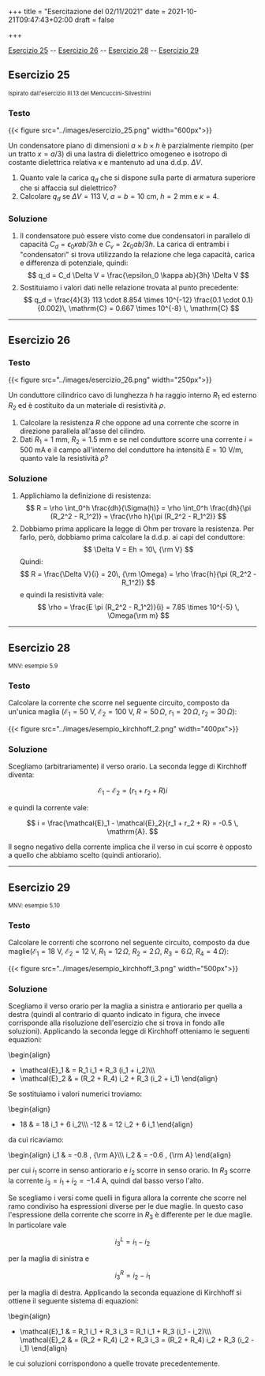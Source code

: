 +++
title = "Esercitazione del 02/11/2021"
date = 2021-10-21T09:47:43+02:00
draft = false

+++

[Esercizio 25](#esercizio-25) -- [Esercizio 26](#esercizio-26) -- [Esercizio 28](#esercizio-28) -- [Esercizio 29](#esercizio-29)

## Esercizio 25
<small>Ispirato dall'esercizio III.13 del Mencuccini-Silvestrini</small>

### Testo

{{< figure src="../images/esercizio_25.png" width="600px">}}

Un condensatore piano di dimensioni $a \times b \times h$ è parzialmente riempito (per un tratto $x = a / 3$) di una lastra di dielettrico omogeneo e isotropo di costante dielettrica relativa $\kappa$ e mantenuto ad una d.d.p. $\Delta V$. 

1. Quanto vale la carica $q_d$ che si dispone sulla parte di armatura superiore che si affaccia sul dielettrico?
2. Calcolare $q_d$ se $\Delta V = 113$ V, $a = b = 10$ cm, $h = 2$ mm e $\kappa = 4$.

### Soluzione

1. Il condensatore può essere visto come due condensatori in parallelo di capacità $C_d = \epsilon_0 \kappa ab / 3h$ e $C_v = 2 \epsilon_0 ab / 3h$. La carica di entrambi i "condensatori" si trova utilizzando la relazione che lega capacità, carica e differenza di potenziale, quindi: 
$$
q_d = C_d \Delta V = \frac{\epsilon_0 \kappa ab}{3h} \Delta V
$$
2. Sostituiamo i valori dati nelle relazione trovata al punto precedente:
$$
q_d = \frac{4}{3} 113 \cdot 8.854 \times 10^{-12} \frac{0.1 \cdot 0.1}{0.002}\, \mathrm{C} = 0.667 \times 10^{-8} \, \mathrm{C}
$$

---

## Esercizio 26

### Testo

{{< figure src="../images/esercizio_26.png" width="250px">}}

Un conduttore cilindrico cavo di lunghezza $h$ ha raggio interno $R_1$ ed esterno $R_2$ ed è costituito da un materiale di resistività $\rho$.

1. Calcolare la resistenza $R$ che oppone ad una corrente che scorre in direzione parallela all'asse del cilindro.
2. Dati $R_1 = 1$ mm, $R_2 = 1.5$ mm e se nel conduttore scorre una corrente $i = 500$ mA e il campo all'interno del conduttore ha intensità $E = 10$ V/m, quanto vale la resistività $\rho$?

### Soluzione

1. Applichiamo la definizione di resistenza:
$$
R = \rho \int_0^h \frac{dh}{\Sigma(h)} = \rho \int_0^h \frac{dh}{\pi (R_2^2 - R_1^2)} = \frac{\rho h}{\pi (R_2^2 - R_1^2)}
$$
2. Dobbiamo prima applicare la legge di Ohm per trovare la resistenza. Per farlo, però, dobbiamo prima calcolare la d.d.p. ai capi del conduttore:
$$
\Delta V = Eh = 10\, {\rm V}
$$
Quindi:
$$
R = \frac{\Delta V}{i} = 20\, {\rm \Omega} = \rho \frac{h}{\pi (R_2^2 - R_1^2)}
$$
e quindi la resistività vale:
$$
\rho = \frac{E \pi (R_2^2 - R_1^2)}{i} = 7.85 \times 10^{-5} \, \Omega{\rm m}
$$

---

## Esercizio 28
<small>MNV: esempio 5.9</small>

### Testo

Calcolare la corrente che scorre nel seguente circuito, composto da un'unica maglia ($\mathcal{E}_1 = 50$ V, $\mathcal{E}_2 = 100$ V, $R = 50\, \Omega$, $r_1 = 20\, \Omega$, $r_2 = 30\, \Omega$):

{{< figure src="../images/esempio_kirchhoff_2.png" width="400px">}}

### Soluzione

Scegliamo (arbitrariamente) il verso orario. La seconda legge di Kirchhoff diventa:

$$
\mathcal{E}_1 - \mathcal{E}_2 = (r_1 + r_2 + R) i
$$

e quindi la corrente vale:

$$
i = \frac{\mathcal{E}_1 - \mathcal{E}_2}{r_1 + r_2 + R} = -0.5 \, \mathrm{A}.
$$

Il segno negativo della corrente implica che il verso in cui scorre è opposto a quello che abbiamo scelto (quindi antiorario).

---

## Esercizio 29
<small>MNV: esempio 5.10</small>

### Testo

Calcolare le correnti che scorrono nel seguente circuito, composto da due maglie($\mathcal{E}_1 = 18$ V, $\mathcal{E}_2 = 12$ V, $R_1 = 12\, \Omega$, $R_2 = 2\, \Omega$, $R_3 = 6\, \Omega$, $R_4 = 4 \, \Omega$):

{{< figure src="../images/esempio_kirchhoff_3.png" width="500px">}}

### Soluzione

Scegliamo il verso orario per la maglia a sinistra e antiorario per quella a destra (quindi al contrario di quanto indicato in figura, che invece corrisponde alla risoluzione dell'esercizio che si trova in fondo alle soluzioni). Applicando la seconda legge di Kirchhoff otteniamo le seguenti equazioni:

\begin{align}
- \mathcal{E}_1 & = R_1 i_1 + R_3 (i_1 + i_2)\\\\\\
- \mathcal{E}_2 & = (R_2 + R_4) i_2 + R_3 (i_2 + i_1)
\end{align}

Se sostituiamo i valori numerici troviamo:

\begin{align}
- 18 & = 18 i_1 + 6 i_2\\\\\\
-12 & = 12 i_2  + 6 i_1
\end{align}

da cui ricaviamo:

\begin{align}
i_1 & = -0.8 \, {\rm A}\\\\\\
i_2 & = -0.6 \, {\rm A}
\end{align}

per cui $i_1$ scorre in senso antiorario e $i_2$ scorre in senso orario. In $R_3$ scorre la corrente $i_3 = i_1 + i_2 = -1.4$ A, quindi dal basso verso l'alto.

Se scegliamo i versi come quelli in figura allora la corrente che scorre nel ramo condiviso ha espressioni diverse per le due maglie. In questo caso l'espressione della corrente che scorre in $R_3$ è differente per le due maglie. In particolare vale

$$
i_3^L = i_1 - i_2
$$

per la maglia di sinistra e

$$
i_3^R = i_2 - i_1
$$

per la maglia di destra. Applicando la seconda equazione di Kirchhoff si ottiene il seguente sistema di equazioni:

\begin{align}
- \mathcal{E}_1 & = R_1 i_1 + R_3 i_3 = R_1 i_1 + R_3 (i_1 - i_2)\\\\\\
\mathcal{E}_2 & = (R_2 + R_4) i_2 + R_3 i_3 = (R_2 + R_4) i_2 + R_3 (i_2 - i_1)
\end{align}

le cui soluzioni corrispondono a quelle trovate precedentemente.
